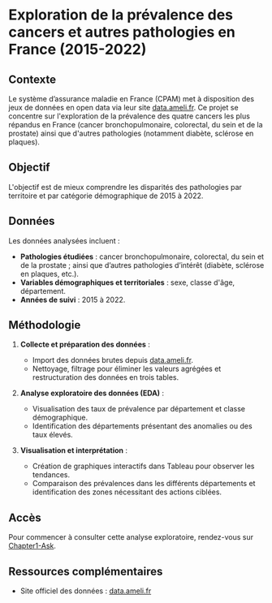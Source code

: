 # Exploration de la prévalence des cancers et autres pathologies en France (2015-2022)

## Contexte

Le système d’assurance maladie en France (CPAM) met à disposition des jeux de données en open data via leur site [data.ameli.fr](https://data.ameli.fr). Ce projet se concentre sur l'exploration de la prévalence des quatre cancers les plus répandus en France (cancer bronchopulmonaire, colorectal, du sein et de la prostate) ainsi que d'autres pathologies (notamment diabète, sclérose en plaques). 

## Objectif

L'objectif est de mieux comprendre les disparités des pathologies par territoire et par catégorie démographique de 2015 à 2022.

## Données

Les données analysées incluent :
- **Pathologies étudiées** : cancer bronchopulmonaire, colorectal, du sein et de la prostate ; ainsi que d’autres pathologies d’intérêt (diabète, sclérose en plaques, etc.).
- **Variables démographiques et territoriales** : sexe, classe d'âge, département.
- **Années de suivi** : 2015 à 2022.

## Méthodologie

1. **Collecte et préparation des données** :
   - Import des données brutes depuis [data.ameli.fr](https://data.ameli.fr).
   - Nettoyage, filtrage pour éliminer les valeurs agrégées et restructuration des données en trois tables.

2. **Analyse exploratoire des données (EDA)** :
   - Visualisation des taux de prévalence par département et classe démographique.
   - Identification des départements présentant des anomalies ou des taux élevés.

3. **Visualisation et interprétation** :
   - Création de graphiques interactifs dans Tableau pour observer les tendances.
   - Comparaison des prévalences dans les différents départements et identification des zones nécessitant des actions ciblées.


## Accès

Pour commencer à consulter cette analyse exploratoire, rendez-vous sur [Chapter1-Ask](Chapter1-Ask.md).

## Ressources complémentaires

- Site officiel des données : [data.ameli.fr](https://data.ameli.fr)
